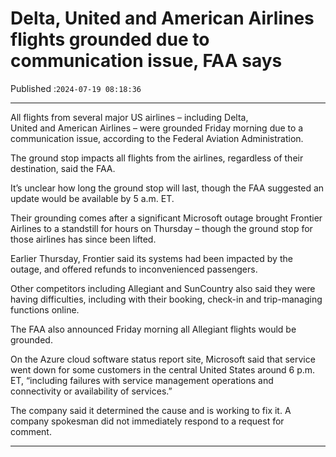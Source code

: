 # Delta, United and American Airlines flights grounded due to communication issue, FAA says

Published :`2024-07-19 08:18:36`

---

All flights from several major US airlines – including Delta, United and American Airlines – were grounded Friday morning due to a communication issue, according to the Federal Aviation Administration.

The ground stop impacts all flights from the airlines, regardless of their destination, said the FAA.

It’s unclear how long the ground stop will last, though the FAA suggested an update would be available by 5 a.m. ET.

Their grounding comes after a significant Microsoft outage brought Frontier Airlines to a standstill for hours on Thursday – though the ground stop for those airlines has since been lifted.

Earlier Thursday, Frontier said its systems had been impacted by the outage, and offered refunds to inconvenienced passengers.

Other competitors including Allegiant and SunCountry also said they were having difficulties, including with their booking, check-in and trip-managing functions online.

The FAA also announced Friday morning all Allegiant flights would be grounded.

On the Azure cloud software status report site, Microsoft said that service went down for some customers in the central United States around 6 p.m. ET, “including failures with service management operations and connectivity or availability of services.”

The company said it determined the cause and is working to fix it. A company spokesman did not immediately respond to a request for comment.

---


